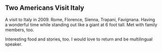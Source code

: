 
<html><h2>Two Americans Visit Italy</h2>
<div>
A visit to Italy in 2009. Rome, Florence, Sienna, Trapani, Favignana.
Having a wonderful time while standing 
out like a giant at 6 foot tall. Met with family members, too.
</div>
  <p>Interesting food and stories, too. I would love to return and be multilingual speaker. 
</p>
</html>
